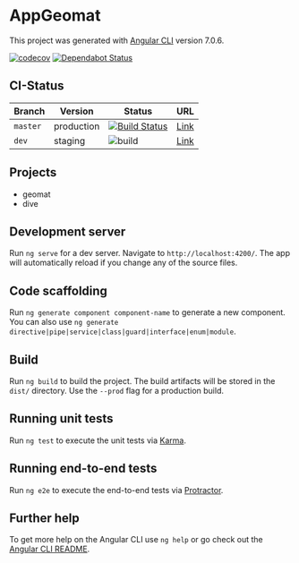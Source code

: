 # AppGeomat

This project was generated with [Angular CLI](https://github.com/angular/angular-cli) version 7.0.6.

[![codecov](https://codecov.io/gh/zentrumnawi/solid-frontend/branch/dev/graph/badge.svg)](https://codecov.io/gh/zentrumnawi/solid-frontend)
[![Dependabot Status](https://api.dependabot.com/badges/status?host=github&repo=zentrumnawi/solid-frontend)](https://dependabot.com)

## CI-Status

| Branch   | Version    | Status                                                                                                                                  | URL                                                  |
| -------- | ---------- | --------------------------------------------------------------------------------------------------------------------------------------- | ---------------------------------------------------- |
| `master` | production | [![Build Status](https://travis-ci.org/zentrumnawi/solid-frontend.svg?branch=master)](https://travis-ci.org/zentrumnawi/solid-frontend) | [Link](https://app.geomat.uni-frankfurt.de/)         |
| `dev`    | staging    | ![build](https://github.com/zentrumnawi/solid-frontend/workflows/build/badge.svg?branch=dev)                                            | [Link](https://zentrumnawi.github.io/solid/frontend) |

## Projects
* geomat
* dive
## Development server

Run `ng serve` for a dev server. Navigate to `http://localhost:4200/`. The app will automatically reload if you change any of the source files.

## Code scaffolding

Run `ng generate component component-name` to generate a new component. You can also use `ng generate directive|pipe|service|class|guard|interface|enum|module`.

## Build

Run `ng build` to build the project. The build artifacts will be stored in the `dist/` directory. Use the `--prod` flag for a production build.

## Running unit tests

Run `ng test` to execute the unit tests via [Karma](https://karma-runner.github.io).

## Running end-to-end tests

Run `ng e2e` to execute the end-to-end tests via [Protractor](http://www.protractortest.org/).

## Further help

To get more help on the Angular CLI use `ng help` or go check out the [Angular CLI README](https://github.com/angular/angular-cli/blob/master/README.md).
